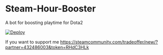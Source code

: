 # Steam-Hour-Booster
A bot for boosting playtime for Dota2

[![Deploy](https://www.herokucdn.com/deploy/button.svg)](https://heroku.com/deploy?template=https://github.com/m0rsmordre/Steam-Hour-Booster)

If you want to support me https://steamcommunity.com/tradeoffer/new/?partner=432486003&token=RHdC3HLk
